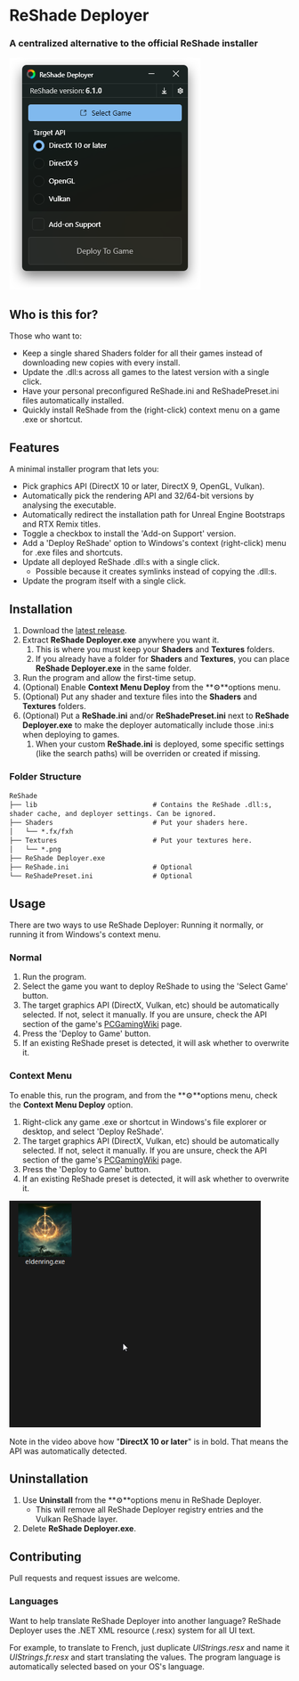 ﻿# ReShade Deployer
### A centralized alternative to the official ReShade installer

![Main Window](Readme/MainWindow.png)

## Who is this for?
Those who want to:
- Keep a single shared Shaders folder for all their games instead of downloading new copies with every install.
- Update the .dll:s across all games to the latest version with a single click.
- Have your personal preconfigured ReShade.ini and ReShadePreset.ini files automatically installed.
- Quickly install ReShade from the (right-click) context menu on a game .exe or shortcut.

## Features
A minimal installer program that lets you:
- Pick graphics API (DirectX 10 or later, DirectX 9, OpenGL, Vulkan).
- Automatically pick the rendering API and 32/64-bit versions by analysing the executable.
- Automatically redirect the installation path for Unreal Engine Bootstraps and RTX Remix titles.
- Toggle a checkbox to install the 'Add-on Support' version.
- Add a 'Deploy ReShade' option to Windows's context (right-click) menu for .exe files and shortcuts.
- Update all deployed ReShade .dll:s with a single click.
  - Possible because it creates symlinks instead of copying the .dll:s.
- Update the program itself with a single click.

## Installation
1. Download the [latest release](https://github.com/Jobus0/ReShade-Deployer/releases/latest).
2. Extract **ReShade Deployer.exe** anywhere you want it.
   1. This is where you must keep your **Shaders** and **Textures** folders.
   2. If you already have a folder for **Shaders** and **Textures**, you can place **ReShade Deployer.exe** in the same folder.
3. Run the program and allow the first-time setup.
4. (Optional) Enable **Context Menu Deploy** from the **⚙**options menu.
5. (Optional) Put any shader and texture files into the **Shaders** and **Textures** folders.
6. (Optional) Put a **ReShade.ini** and/or **ReShadePreset.ini** next to **ReShade Deployer.exe** to make the deployer automatically include those .ini:s when deploying to games.
   1. When your custom **ReShade.ini** is deployed, some specific settings (like the search paths) will be overriden or created if missing. 

### Folder Structure
```
ReShade
├── lib                             # Contains the ReShade .dll:s, shader cache, and deployer settings. Can be ignored.
├── Shaders                         # Put your shaders here.
│   └── *.fx/fxh
├── Textures                        # Put your textures here.
│   └── *.png
├── ReShade Deployer.exe
├── ReShade.ini                     # Optional
└── ReShadePreset.ini               # Optional
```

## Usage
There are two ways to use ReShade Deployer: Running it normally, or running it from Windows's context menu.

### Normal
1. Run the program.
2. Select the game you want to deploy ReShade to using the 'Select Game' button.
3. The target graphics API (DirectX, Vulkan, etc) should be automatically selected. If not, select it manually. If you are unsure, check the API section of the game's [PCGamingWiki](https://www.pcgamingwiki.com/wiki/Home) page.
4. Press the 'Deploy to Game' button.
5. If an existing ReShade preset is detected, it will ask whether to overwrite it.

### Context Menu
To enable this, run the program, and from the **⚙**options menu, check the **Context Menu Deploy** option.
1. Right-click any game .exe or shortcut in Windows's file explorer or desktop, and select 'Deploy ReShade'.
2. The target graphics API (DirectX, Vulkan, etc) should be automatically selected. If not, select it manually. If you are unsure, check the API section of the game's [PCGamingWiki](https://www.pcgamingwiki.com/wiki/Home) page.
3. Press the 'Deploy to Game' button.
4. If an existing ReShade preset is detected, it will ask whether to overwrite it.

![Main Window](Readme/Deployment.webp)

Note in the video above how "**DirectX 10 or later**" is in bold. That means the API was automatically detected.

## Uninstallation
1. Use **Uninstall** from the **⚙**options menu in ReShade Deployer.
    - This will remove all ReShade Deployer registry entries and the Vulkan ReShade layer.
2. Delete **ReShade Deployer.exe**.

## Contributing
Pull requests and request issues are welcome.

### Languages
Want to help translate ReShade Deployer into another language? ReShade Deployer uses the .NET XML resource (.resx) system for all UI text.

For example, to translate to French, just duplicate *UIStrings.resx* and name it *UIStrings.fr.resx* and start translating the values. The program language is automatically selected based on your OS's language.
